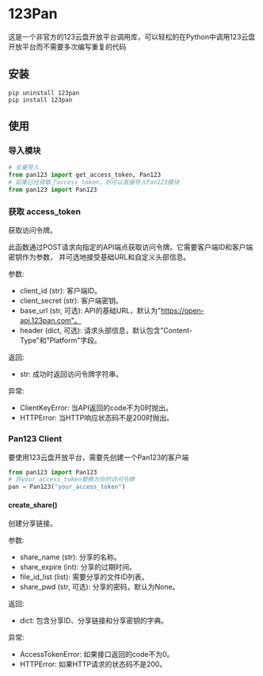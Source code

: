 # 123Pan
这是一个非官方的123云盘开放平台调用库，可以轻松的在Python中调用123云盘开放平台而不需要多次编写重复的代码
## 安装
```
pip uninstall 123pan
pip install 123pan
```
## 使用
### 导入模块
```python
# 全量导入
from pan123 import get_access_token, Pan123
# 如果已经获取了access_token，则可以直接导入Pan123模块
from pan123 import Pan123
```
### 获取 access_token
获取访问令牌。

此函数通过POST请求向指定的API端点获取访问令牌。它需要客户端ID和客户端密钥作为参数，
并可选地接受基础URL和自定义头部信息。

参数:
- client_id (str): 客户端ID。
- client_secret (str): 客户端密钥。
- base_url (str, 可选): API的基础URL，默认为"https://open-api.123pan.com"。
- header (dict, 可选): 请求头部信息，默认包含"Content-Type"和"Platform"字段。

返回:
- str: 成功时返回访问令牌字符串。

异常:
- ClientKeyError: 当API返回的code不为0时抛出。
- HTTPError: 当HTTP响应状态码不是200时抛出。

### Pan123 Client
要使用123云盘开放平台，需要先创建一个Pan123的客户端
```python
from pan123 import Pan123
# 将your_access_token替换为你的访问令牌
pan = Pan123("your_access_token")
```
#### create_share()
创建分享链接。

参数:
- share_name (str): 分享的名称。
- share_expire (int): 分享的过期时间。
- file_id_list (list): 需要分享的文件ID列表。
- share_pwd (str, 可选): 分享的密码，默认为None。

返回:
- dict: 包含分享ID、分享链接和分享密钥的字典。

异常:
- AccessTokenError: 如果接口返回的code不为0。
- HTTPError: 如果HTTP请求的状态码不是200。
